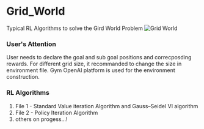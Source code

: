 # Grid_World
Typical RL Algorithms to solve the Gird World Problem
![Grid World](https://user-images.githubusercontent.com/63408869/139194542-e6c17497-cb9e-47ed-8e2d-d6586f75b78c.gif)

### User's Attention ####
User needs to declare the goal and sub goal positions and correcposding rewards. For different grid size, it recommanded to change the size in environment file. 
Gym OpenAI platform is used for the environment construction. 


### RL Algorithms ###
1. File 1 - Standard  Value iteration Algorithm and Gauss–Seidel VI algorithm
2. File 2 - Policy Iteration Algorithm
3. others on progess...!

